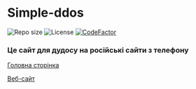 # Simple-ddos

![Repo size](https://img.shields.io/github/repo-size/BogdanDevUA/simple-ddos)
![License](https://img.shields.io/github/license/BogdanDevUA/simple-ddos)
[![CodeFactor](https://www.codefactor.io/repository/github/bogdandevua/simple-ddos/badge)](https://www.codefactor.io/repository/github/bogdandevua/simple-ddos)

### Це сайт для дудосу на російські сайти з телефону

[Головна сторінка](index.html)

[Веб-сайт](https://ddos-separ.ml)
